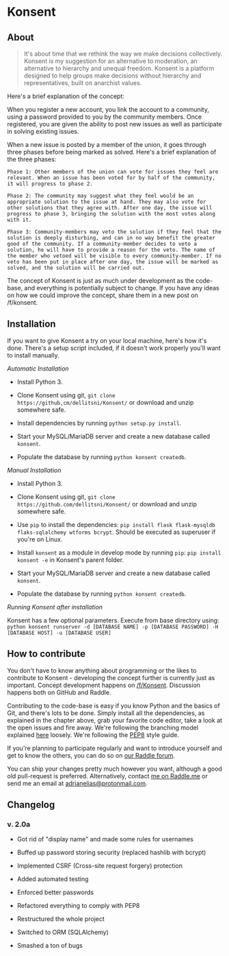 # Konsent

## About

> It's about time that we rethink the way we make decisions collectively. Konsent is my suggestion for an alternative to moderation, an alternative to hierarchy and unequal freedom. Konsent is a platform designed to help groups make decisions without hierarchy and representatives, built on anarchist values.

Here's a brief explanation of the concept:

When you register a new account, you link the account to a community, using a password provided to you by the community members. Once registered, you are given the ability to post new issues as well as participate in solving existing issues.

When a new issue is posted by a member of the union, it goes through three phases before being marked as solved. Here's a brief explanation of the three phases:

    Phase 1: Other members of the union can vote for issues they feel are relevant. When an issue has been voted for by half of the community, it will progress to phase 2.

    Phase 2: The community may suggest what they feel would be an appropriate solution to the issue at hand. They may also vote for other solutions that they agree with. After one day, the issue will progress to phase 3, bringing the solution with the most votes along with it.

    Phase 3: Community-members may veto the solution if they feel that the solution is deeply disturbing, and can in no way benefit the greater good of the community. If a community-member decides to veto a solution, he will have to provide a reason for the veto. The name of the member who vetoed will be visible to every community-member. If no veto has been put in place after one day, the issue will be marked as solved, and the solution will be carried out.

The concept of Konsent is just as much under development as the code-base, and everything is potentially subject to change. If you have any ideas on how we could improve the concept, share them in a new post on /f/konsent.

## Installation

If you want to give Konsent a try on your local machine, here's how it's done. There's a setup script included, if it doesn't work properly you'll want to install manually.

*Automatic Installation*

- Install Python 3.

- Clone Konsent using git, `git clone https://github,cm/dellitsni/Konsent/` or download and unzip somewhere safe.

- Install dependencies by running `python setup.py install`.

- Start your MySQL/MariaDB server and create a new database called `konsent`.

- Populate the database by running `python konsent createdb`.

*Manual Installation*

- Install Python 3.

- Clone Konsent using git, `git clone https://github.com/dellitsni/Konsent/` or download and unzip somewhere safe.

- Use `pip` to install the dependencies: `pip install flask flask-mysqldb flaks-sqlalchemy wtforms bcrypt`. Should be executed as superuser if you're on Linux.

- Install `konsent` as a module in develop mode by running `pip`: `pip install konsent -e` in Konsent's parent folder.

- Start your MySQL/MariaDB server and create a new database called `konsent`.

- Populate the database by running `python konsent createdb`.

*Running Konsent after installation*

Konsent has a few optional parameters. Execute from base directory using: `python konsent runserver -d [DATABASE NAME] -p [DATABASE PASSWORD] -H [DATABASE HOST] -u [DATABASE USER]`

## How to contribute

You don't have to know anything about programming or the likes to contribute to Konsent - developing the concept further is currently just as important. Concept development happens on [/f/Konsent](https://raddle.me/f/Konsent). Discussion happens both on GitHub and Raddle.

Contributing to the code-base is easy if you know Python and the basics of Git, and there's lots to be done. Simply install all the dependencies, as explained in the chapter above, grab your favorite code editor, take a look at the open issues and fire away. We're following the branching model explained [here](https://nvie.com/posts/a-successful-git-branching-model/) loosely. We're following the [PEP8](https://pep8.org/) style guide.

If you're planning to participate regularly and want to introduce yourself and get to know the others, you can do so on [our Raddle forum](https://raddle.me/f/Konsent).

You can ship your changes pretty much however you want, although a good old pull-request is preferred. Alternatively, contact [me on Raddle.me](https://raddle.me/u/dellitsni) or send me an email at adrianelias@protonmail.com.

## Changelog

### v. 2.0a

- Got rid of "display name" and made some rules for usernames

- Buffed up password storing security (replaced hashlib with bcrypt)

- Implemented CSRF (Cross-site request forgery) protection

- Added automated testing

- Enforced better passwords

- Refactored everything to comply with PEP8

- Restructured the whole project

- Switched to ORM (SQLAlchemy)

- Smashed a ton of bugs
